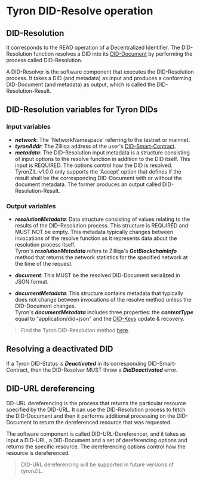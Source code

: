 # Tyron DID-Resolve operation

## DID-Resolution

It corresponds to the READ operation of a Decentralized Identifier. The DID-Resolution function resolves a DID into its [DID-Document](../did-document.md) by performing the process called DID-Resolution.

A DID-Resolver is the software component that executes the DID-Resolution process. It takes a DID (and metadata) as input and produces a conforming DID-Document (and metadata) as output, which is called the DID-Resolution-Result.

## DID-Resolution variables for Tyron DIDs

### Input variables

- ***network***: The 'NetworkNamespace' referring to the testnet or mainnet.
- ***tyronAddr***: The Zilliqa address of the user's [DID-Smart-Contract](../smart-contracts/DID-SC.md).
- ***metadata***: The DID-Resolution input metadata is a structure consisting of input options to the resolve function in addition to the DID itself. This input is REQUIRED. The options control how the DID is resolved. TyronZIL-v1.0.0 only supports the 'Accept' option that defines if the result shall be the corresponding DID-Document with or without the document metadata. The former produces an output called DID-Resolution-Result.

### Output variables

- ***resolutionMetadata***: Data structure consisting of values relating to the results of the DID-Resolution process. This structure is REQUIRED and MUST NOT be empty. This metadata typically changes between invocations of the resolve function as it represents data about the resolution process itself.  
Tyron's ***resolutionMetadata*** refers to Zilliqa's ***GetBlockchainInfo*** method that returns the network statistics for the specified network at the time of the request.

- ***document***: This MUST be the resolved DID-Document serialized in JSON format.
- ***documentMetadata***: This structure contains metadata that typically does not change between invocations of the resolve method unless the DID-Document changes.  
Tyron's ***documentMetadata*** includes three properties: the ***contentType*** equal to "application/did+json" and the [DID-Keys](../protocol-parameters.md#did-keys) update & recovery.

> Find the Tyron DID-Resolution method [here](https://github.com/julio-cabdu/tyronZIL-js/blob/master/src/lib/decentralized-identity/did-document.ts).

## Resolving a deactivated DID

If a Tyron DID-Status is ***Deactivated*** in its corresponding DID-Smart-Contract, then the DID-Resolver MUST throw a ***DidDeactivated*** error.

## DID-URL dereferencing

DD-URL dereferencing is the process that returns the particular resource specified by the DID-URL. It can use the DID-Resolution process to fetch the DID-Document and then it performs additional processing on the DID-Document to return the dereferenced resource that was requested.

The software component is called DID-URL-Dereferencer, and it takes as input a DID-URL, a DID-Document and a set of dereferencing options and returns the specific resource. The dereferencing options control how the resource is dereferenced.

> DID-URL dereferencing will be supported in future versions of tyronZIL.
